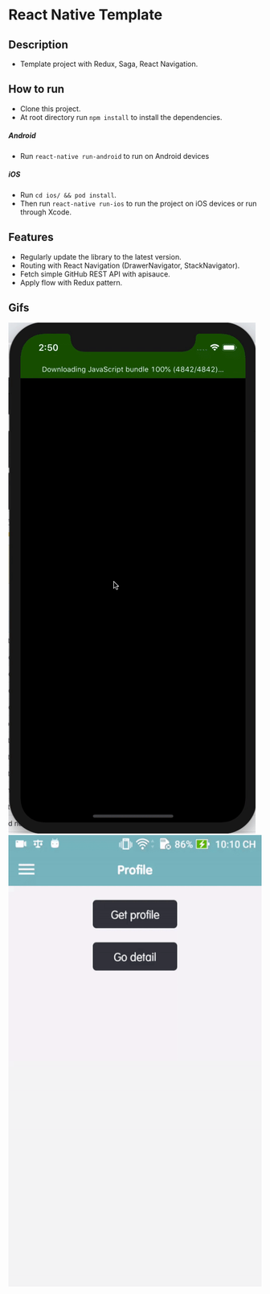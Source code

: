 # React Native Template

## Description
* Template project with Redux, Saga, React Navigation.

## How to run
* Clone this project.
* At root directory run `npm install` to install the dependencies.
##### Android
* Run `react-native run-android` to run on Android devices
##### iOS
* Run `cd ios/ && pod install`.
* Then run `react-native run-ios` to run the project on iOS devices or run through Xcode.

## Features
* Regularly update the library to the latest version.
* Routing with React Navigation (DrawerNavigator, StackNavigator).
* Fetch simple GitHub REST API with apisauce.
* Apply flow with Redux pattern.

## Gifs
![default](gif/iosRecord.gif) ![default](gif/androidRecord.gif)
